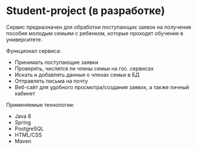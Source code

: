 # Student-project (в разработке)

<p>Сервис предназначен для обработки поступающих заявок на получение пособия молодым семьям с ребенком, которые проходят обучение в университете.</p>
<p>Функционал сервиса:</p>
<ul>
  <li>Принимать поступающие заявки</li>
  <li>Проверять, числятся ли члены семьи на гос. сервисах</li>
  <li>Искать и добавлять данные о членах семьи в БД</li>
  <li>Отправлять письма на почту</li>
  <li>Веб-сайт для удобного просмотра/создания заявок, а также личный кабинет</li>
</ul>

<p>Применяемые технологии:</p>
<ul>
  <li>Java 8</li>
  <li>Spring</li>
  <li>PostgreSQL</li>
  <li>HTML/CSS</li>
  <li>Maven</li>
</ul>

